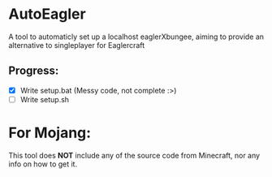# AutoEagler
A tool to automaticly set up a localhost eaglerXbungee, aiming to provide an alternative to singleplayer for Eaglercraft

## Progress:
- [x] Write setup.bat (Messy code, not complete :>)
- [ ] Write setup.sh 

# For Mojang:
This tool does **NOT** include any of the source code from Minecraft, nor any info on how to get it.
